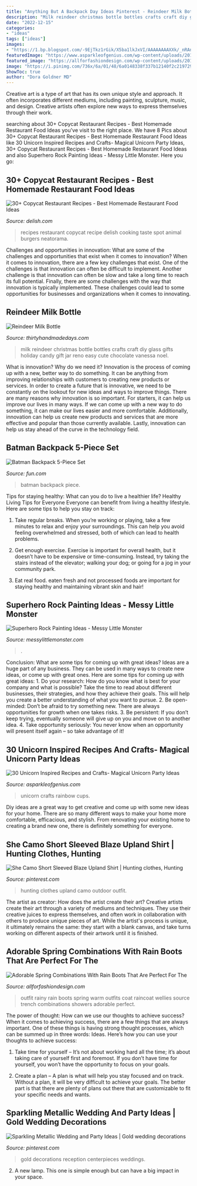 ```yaml
---
title: "Anything But A Backpack Day Ideas Pinterest - Reindeer Milk Bottle"
description: "Milk reindeer christmas bottle bottles crafts craft diy glass gifts holiday candy gift jar reno easy cute chocolate vanessa noel"
date: "2022-12-15"
categories:
- "ideas"
tags: ["ideas"]
images:
- "https://1.bp.blogspot.com/-9EjTkz1rGik/X5ba1lkJxVI/AAAAAAAAXXk/_nRAnCeSMnEF3w5XiWr8_stOGn7a56txwCLcBGAsYHQ/w1200-h630-p-k-no-nu/Superhero_rock_painting_1.png"
featuredImage: "https://www.asparkleofgenius.com/wp-content/uploads/2018/03/Rainbow-Unicorn-Party-Cups-678x1024.jpg"
featured_image: "https://allforfashiondesign.com/wp-content/uploads/2018/03/half-side-rainy-day-outfit-wellies-outfit-rainboots-outfit-winter-outfit-600x898.jpg"
image: "https://i.pinimg.com/736x/6a/01/48/6a0148338f337b12140f2c2197299641--white-gold-weddings-white-and-gold-reception.jpg"
ShowToc: true
author: "Dora Goldner MD"
---
```



Creative art is a type of art that has its own unique style and approach. It often incorporates different mediums, including painting, sculpture, music, and design. Creative artists often explore new ways to express themselves through their work.

	

		
searching about 30+ Copycat Restaurant Recipes - Best Homemade Restaurant Food Ideas you've visit to the right place. We have 8 Pics about 30+ Copycat Restaurant Recipes - Best Homemade Restaurant Food Ideas like 30 Unicorn Inspired Recipes and Crafts- Magical Unicorn Party Ideas, 30+ Copycat Restaurant Recipes - Best Homemade Restaurant Food Ideas and also Superhero Rock Painting Ideas - Messy Little Monster. Here you go:
		
    
## 30+ Copycat Restaurant Recipes - Best Homemade Restaurant Food Ideas

<img loading=lazy src="http://del.h-cdn.co/assets/16/24/1466199779-in-n-out-pinterest-1.jpg" onerror="this.onerror=null;this.src='https://tse2.mm.bing.net/th?id=OIP.2_Lfx0tA_GNcoQfd0TulVwHaKq&amp;pid=15.1';" alt="30+ Copycat Restaurant Recipes - Best Homemade Restaurant Food Ideas">

_Source: delish.com_

>recipes restaurant copycat recipe delish cooking taste spot animal burgers neatorama. 

	

Challenges and opportunities in innovation: What are some of the challenges and opportunities that exist when it comes to innovation?
When it comes to innovation, there are a few key challenges that exist. One of the challenges is that innovation can often be difficult to implement. Another challenge is that innovation can often be slow and take a long time to reach its full potential. Finally, there are some challenges with the way that innovation is typically implemented. These challenges could lead to some opportunities for businesses and organizations when it comes to innovating.

    
## Reindeer Milk Bottle

<img loading=lazy src="https://seevanessacraft.com/wp-content/uploads/2014/11/reindeer-milk-bottle.jpg" onerror="this.onerror=null;this.src='https://tse2.mm.bing.net/th?id=OIP.jsbyBFHzo5avKNFMahQT_gHaLH&amp;pid=15.1';" alt="Reindeer Milk Bottle">

_Source: thirtyhandmadedays.com_

>milk reindeer christmas bottle bottles crafts craft diy glass gifts holiday candy gift jar reno easy cute chocolate vanessa noel. 

	

What is innovation? Why do we need it?
Innovation is the process of coming up with a new, better way to do something. It can be anything from improving relationships with customers to creating new products or services. In order to create a future that is innovative, we need to be constantly on the lookout for new ideas and ways to improve things.
There are many reasons why innovation is so important. For starters, it can help us improve our lives in many ways. If we can come up with a new way to do something, it can make our lives easier and more comfortable. Additionally, innovation can help us create new products and services that are more effective and popular than those currently available. Lastly, innovation can help us stay ahead of the curve in the technology field.

    
## Batman Backpack 5-Piece Set

<img loading=lazy src="https://images.fun.com/products/53324/1-1/batman-5-piece-backpack-set.jpg" onerror="this.onerror=null;this.src='https://tse2.mm.bing.net/th?id=OIP.jDnYUeIL6aRKQjSY3X_LywHaKl&amp;pid=15.1';" alt="Batman Backpack 5-Piece Set">

_Source: fun.com_

>batman backpack piece. 

	

Tips for staying healthy: What can you do to live a healthier life?
Healthy Living Tips for Everyone
Everyone can benefit from living a healthy lifestyle. Here are some tips to help you stay on track:

1. Take regular breaks. When you’re working or playing, take a few minutes to relax and enjoy your surroundings. This can help you avoid feeling overwhelmed and stressed, both of which can lead to health problems.

2. Get enough exercise. Exercise is important for overall health, but it doesn’t have to be expensive or time-consuming. Instead, try taking the stairs instead of the elevator; walking your dog; or going for a jog in your community park.

3. Eat real food. eaten fresh and not processed foods are important for staying healthy and maintaining vibrant skin and hair!

    
## Superhero Rock Painting Ideas - Messy Little Monster

<img loading=lazy src="https://1.bp.blogspot.com/-9EjTkz1rGik/X5ba1lkJxVI/AAAAAAAAXXk/_nRAnCeSMnEF3w5XiWr8_stOGn7a56txwCLcBGAsYHQ/w1200-h630-p-k-no-nu/Superhero_rock_painting_1.png" onerror="this.onerror=null;this.src='https://tse2.mm.bing.net/th?id=OIP.3HMtp9Lu8iZkEfoe6Yp2AwHaF-&amp;pid=15.1';" alt="Superhero Rock Painting Ideas - Messy Little Monster">

_Source: messylittlemonster.com_

>. 

	

Conclusion: What are some tips for coming up with great ideas?
Ideas are a huge part of any business. They can be used in many ways to create new ideas, or come up with great ones. Here are some tips for coming up with great ideas: 1. Do your research: How do you know what is best for your company and what is possible? Take the time to read about different businesses, their strategies, and how they achieve their goals. This will help you create a better understanding of what you want to pursue. 2. Be open-minded: Don’t be afraid to try something new. There are always opportunities for growth when one takes risks. 3. Be persistent: If you don’t keep trying, eventually someone will give up on you and move on to another idea. 4. Take opportunity seriously: You never know when an opportunity will present itself again – so take advantage of it! 
    
## 30 Unicorn Inspired Recipes And Crafts- Magical Unicorn Party Ideas

<img loading=lazy src="https://www.asparkleofgenius.com/wp-content/uploads/2018/03/Rainbow-Unicorn-Party-Cups-678x1024.jpg" onerror="this.onerror=null;this.src='https://tse3.mm.bing.net/th?id=OIP.QDA0aG-ZzUPWzC_-CsaCZAHaLL&amp;pid=15.1';" alt="30 Unicorn Inspired Recipes and Crafts- Magical Unicorn Party Ideas">

_Source: asparkleofgenius.com_

>unicorn crafts rainbow cups. 

	

Diy ideas are a great way to get creative and come up with some new ideas for your home. There are so many different ways to make your home more comfortable, efficacious, and stylish. From renovating your existing home to creating a brand new one, there is definitely something for everyone.

    
## She Camo Short Sleeved Blaze Upland Shirt | Hunting Clothes, Hunting

<img loading=lazy src="https://i.pinimg.com/736x/c4/d2/be/c4d2bedc4977a57da39c8cd04103c53a--women-hunting-camo-shorts.jpg" onerror="this.onerror=null;this.src='https://tse3.mm.bing.net/th?id=OIP.wrYCiMsKeqgA9q8PL2y8bAHaLH&amp;pid=15.1';" alt="She Camo Short Sleeved Blaze Upland Shirt | Hunting clothes, Hunting">

_Source: pinterest.com_

>hunting clothes upland camo outdoor outfit. 

	

The artist as creator: How does the artist create their art?
Creative artists create their art through a variety of mediums and techniques. They use their creative juices to express themselves, and often work in collaboration with others to produce unique pieces of art. While the artist's process is unique, it ultimately remains the same: they start with a blank canvas, and take turns working on different aspects of their artwork until it is finished.

    
## Adorable Spring Combinations With Rain Boots That Are Perfect For The

<img loading=lazy src="https://allforfashiondesign.com/wp-content/uploads/2018/03/half-side-rainy-day-outfit-wellies-outfit-rainboots-outfit-winter-outfit-600x898.jpg" onerror="this.onerror=null;this.src='https://tse3.mm.bing.net/th?id=OIP.coNltF9DvGZUrmGphMQy1wHaLF&amp;pid=15.1';" alt="Adorable Spring Combinations With Rain Boots That Are Perfect For The">

_Source: allforfashiondesign.com_

>outfit rainy rain boots spring warm outfits coat raincoat wellies source trench combinations showers adorable perfect. 

	

The power of thought: How can we use our thoughts to achieve success?
When it comes to achieving success, there are a few things that are always important. One of these things is having strong thought processes, which can be summed up in three words: Ideas. Here’s how you can use your thoughts to achieve success: 
1. Take time for yourself – It’s not about working hard all the time; it’s about taking care of yourself first and foremost. If you don’t have time for yourself, you won’t have the opportunity to focus on your goals.

2. Create a plan – A plan is what will help you stay focused and on track. Without a plan, it will be very difficult to achieve your goals. The better part is that there are plenty of plans out there that are customizable to fit your specific needs and wants.


    
## Sparkling Metallic Wedding And Party Ideas | Gold Wedding Decorations

<img loading=lazy src="https://i.pinimg.com/736x/6a/01/48/6a0148338f337b12140f2c2197299641--white-gold-weddings-white-and-gold-reception.jpg" onerror="this.onerror=null;this.src='https://tse3.mm.bing.net/th?id=OIP.ifQ9cr1Pexmpzw77aVOl_gHaLH&amp;pid=15.1';" alt="Sparkling Metallic Wedding and Party Ideas | Gold wedding decorations">

_Source: pinterest.com_

>gold decorations reception centerpieces weddings. 

	

2. A new lamp. This one is simple enough but can have a big impact in your space.

